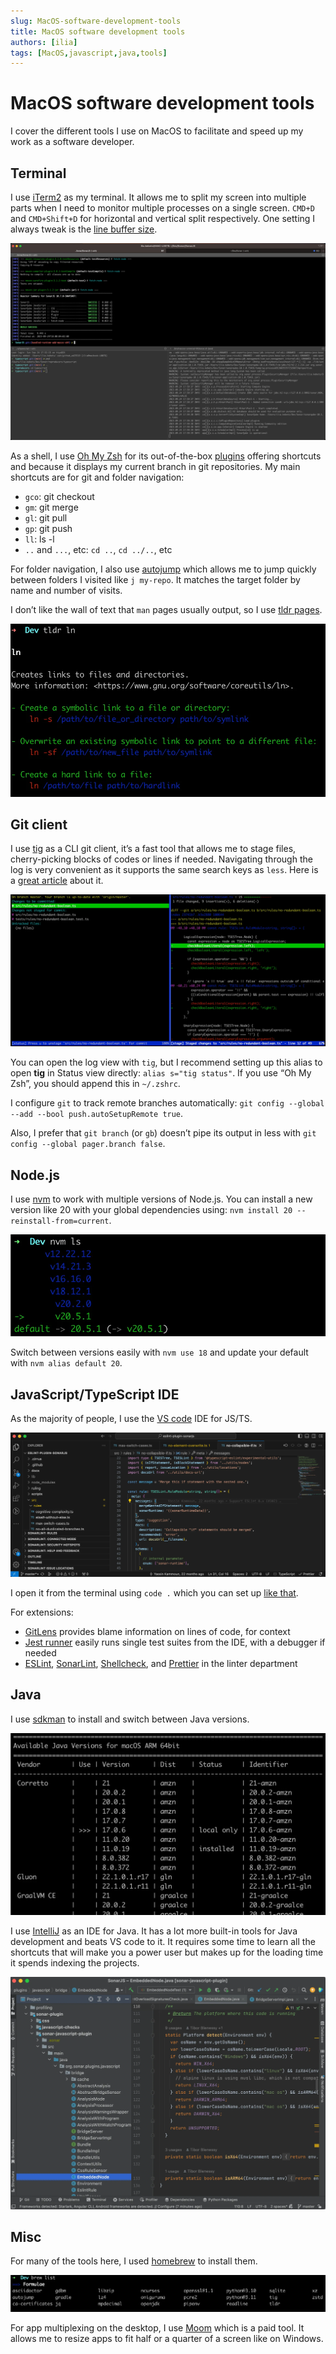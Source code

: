 ```yaml
---
slug: MacOS-software-development-tools
title: MacOS software development tools
authors: [ilia]
tags: [MacOS,javascript,java,tools]
---
```


# MacOS software development tools

I cover the different tools I use on MacOS to facilitate and speed up my work as a software developer.

<!-- truncate -->

## Terminal

I use [iTerm2](https://iterm2.com/) as my terminal. It allows me to split my screen into multiple parts when I need to monitor multiple processes on a single screen. `CMD+D` and `CMD+Shift+D` for horizontal and vertical split respectively. One setting I always tweak is the [line buffer size](https://stackoverflow.com/questions/12459755/zsh-iterm2-increase-number-of-lines-history/28608448#28608448).

![multiplexing with iTerm2](./iterm.webp)

As a shell, I use [Oh My Zsh](https://ohmyz.sh/#install) for its out-of-the-box [plugins](https://github.com/ohmyzsh/ohmyzsh/wiki/Plugins) offering shortcuts and because it displays my current branch in git repositories. My main shortcuts are for git and folder navigation:

- `gco`: git checkout
- `gm`: git merge
- `gl`: git pull
- `gp`: git push
- `ll`: ls -l
- `..` and `...`, etc: `cd ..`, `cd ../..`, etc

For folder navigation, I also use [autojump](https://github.com/wting/autojump) which allows me to jump quickly between folders I visited like `j my-repo`. It matches the target folder by name and number of visits.

I don’t like the wall of text that `man` pages usually output, so I use [tldr pages](https://tldr.sh/).

![TL;DR of `ln` command](./tldr.webp)

## Git client

I use [tig](https://jonas.github.io/tig/) as a CLI git client, it’s a fast tool that allows me to stage files, cherry-picking blocks of codes or lines if needed. Navigating through the log is very convenient as it supports the same search keys as `less`. Here is a [great article](https://www.atlassian.com/blog/git/git-tig) about it.

![Status view in tig](./tig.webp)

You can open the log view with `tig`, but I recommend setting up this alias to open **tig** in Status view directly: `alias s="tig status"`. If you use “Oh My Zsh”, you should append this in `~/.zshrc`.

I configure `git` to track remote branches automatically: `git config --global --add --bool push.autoSetupRemote true`.

Also, I prefer that `git branch` (or `gb`) doesn’t pipe its output in less with `git config --global pager.branch false`.

## Node.js

I use [nvm](https://github.com/nvm-sh/nvm) to work with multiple versions of Node.js. You can install a new version like 20 with your global dependencies using: `nvm install 20 --reinstall-from=current`.

![Print installed Node.js versions, the one in use and the default one](./nvm.webp)

Switch between versions easily with `nvm use 18` and update your default with `nvm alias default 20`.

## JavaScript/TypeScript IDE

As the majority of people, I use the [VS code](https://code.visualstudio.com/download) IDE for JS/TS.

![VS code IDE](./vscode.webp)

I open it from the terminal using `code .` which you can set up [like that](https://code.visualstudio.com/docs/setup/mac#_launching-from-the-command-line).

For extensions:

- [GitLens](https://marketplace.visualstudio.com/items?itemName=eamodio.gitlens) provides blame information on lines of code, for context
- [Jest runner](https://marketplace.visualstudio.com/items?itemName=firsttris.vscode-jest-runner) easily runs single test suites from the IDE, with a debugger if needed
- [ESLint](https://marketplace.visualstudio.com/items?itemName=dbaeumer.vscode-eslint), [SonarLint](https://marketplace.visualstudio.com/items?itemName=SonarSource.sonarlint-vscode), [Shellcheck](https://marketplace.visualstudio.com/items?itemName=timonwong.shellcheck), and [Prettier](https://marketplace.visualstudio.com/items?itemName=esbenp.prettier-vscode) in the linter department

## Java

I use [sdkman](https://sdkman.io/) to install and switch between Java versions.

![Available Java version, highlighting installed and in use](./sdkman.webp)

I use [IntelliJ](https://www.jetbrains.com/idea/) as an IDE for Java. It has a lot more built-in tools for Java development and beats VS code to it. It requires some time to learn all the shortcuts that will make you a power user but makes up for the loading time it spends indexing the projects.

![IntelliJ IDE](./intellij.webp)

## Misc

For many of the tools here, I used [homebrew](https://brew.sh/) to install them.

![List of packages installed with homebrew](./homebrew.webp)

For app multiplexing on the desktop, I use [Moom](https://apps.apple.com/us/app/moom-classic/id419330170?mt=12) which is a paid tool. It allows me to resize apps to fit half or a quarter of a screen like on Windows.
